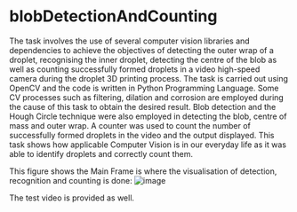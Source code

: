 # blobDetectionAndCounting

The task involves the use of several computer vision libraries and dependencies to achieve the objectives of detecting the outer wrap of a droplet, recognising the inner droplet, detecting the centre of the blob as well as counting successfully formed droplets in a video high-speed camera during the droplet 3D printing process. 
The task is carried out using OpenCV and the code is written in Python Programming Language. 
Some CV processes such as filtering, dilation and corrosion are employed during the cause of this task to obtain the desired result. Blob detection and the Hough Circle technique were also employed in detecting the blob, centre of mass and outer wrap. 
A counter was used to count the number of successfully formed droplets in the video and the output displayed. 
This task shows how applicable Computer Vision is in our everyday life as it was able to identify droplets and correctly count them.

This figure shows the Main Frame is where the visualisation of detection, recognition and counting is done:
![image](https://github.com/temi-son/blobDetectionAndCounting/assets/102083340/2c205110-93dc-4f94-b194-ea788596e788)

The test video is provided as well. 
